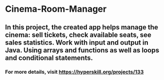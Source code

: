 # Cinema-Room-Manager
## In this project, the created app helps manage the cinema: sell tickets, check available seats, see sales statistics. Work with input and output in Java. Using arrays and functions as well as loops and conditional statements.
### For more details, visit https://hyperskill.org/projects/133
